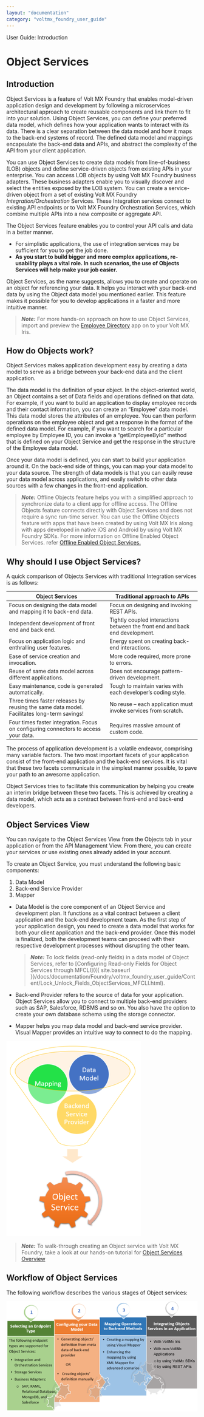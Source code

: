 ```yaml
---
layout: "documentation"
category: "voltmx_foundry_user_guide"
---
```

                               

User Guide: Introduction

  

Object Services
===============

Introduction
------------

Object Services is a feature of Volt MX Foundry that enables model-driven application design and development by following a microservices architectural approach to create reusable components and link them to fit into your solution. Using Object Services, you can define your preferred data model, which defines how your application wants to interact with its data. There is a clear separation between the data model and how it maps to the back-end systems of record. The defined data model and mappings encapsulate the back-end data and APIs, and abstract the complexity of the API from your client application.

You can use Object Services to create data models from line-of-business (LOB) objects and define service-driven objects from existing APIs in your enterprise. You can access LOB objects by using Volt MX Foundry business adapters. These business adapters enable you to visually discover and select the entities exposed by the LOB system. You can create a service-driven object from a set of existing Volt MX Foundry _Integration/Orchestration_ Services. These Integration services connect to existing API endpoints or to Volt MX Foundry Orchestration Services, which combine multiple APIs into a new composite or aggregate API.

The Object Services feature enables you to control your API calls and data in a better manner.

*   For simplistic applications, the use of integration services may be sufficient for you to get the job done.
*   **As you start to build bigger and more complex applications, re-usability plays a vital role. In such scenarios, the use of Objects Services will help make your job easier.**

Object Services, as the name suggests, allows you to create and operate on an object for referencing your data. It helps you interact with your back-end data by using the Object data model you mentioned earlier. This feature makes it possible for you to develop applications in a faster and more intuitive manner.

> **_Note:_** For more hands-on approach on how to use Object Services, import and preview the [Employee Directory](https://marketplace.kony.com/items/employee-directory-1) app on to your Volt MX Iris.

How do Objects work?
--------------------

Object Services makes application development easy by creating a data model to serve as a bridge between your back-end data and the client application.

The data model is the definition of your object. In the object-oriented world, an Object contains a set of Data fields and operations defined on that data. For example, if you want to build an application to display employee records and their contact information, you can create an “Employee” data model. This data model stores the attributes of an employee. You can then perform operations on the employee object and get a response in the format of the defined data model. For example, if you want to search for a particular employee by Employee ID, you can invoke a “getEmployeeById” method that is defined on your Object Service and get the response in the structure of the Employee data model.

Once your data model is defined, you can start to build your application around it. On the back-end side of things, you can map your data model to your data source. The strength of data models is that you can easily reuse your data model across applications, and easily switch to other data sources with a few changes in the front-end application.

> **_Note:_** Offline Objects feature helps you with a simplified approach to synchronize data to a client app for offline access. The Offline Objects feature connects directly with Object Services and does not require a sync run-time server. You can use the Offline Objects feature with apps that have been created by using Volt MX Iris along with apps developed in native iOS and Android by using Volt MX Foundry SDKs. For more information on Offline Enabled Object Services. refer [Offline Enabled Object Services.](Offline_Enable_Objectservices.html)

Why should I use Object Services?
---------------------------------

A quick comparison of Objects Services with traditional Integration services is as follows:

  
| Object Services | Traditional approach to APIs |
| --- | --- |
| Focus on designing the data model and mapping it to back-end data. | Focus on designing and invoking REST APIs. |
| Independent development of front end and back end. | Tightly coupled interactions between the front end and back end development. |
| Focus on application logic and enthralling user features. | Energy spent on creating back-end interactions. |
| Ease of service creation and invocation. | More code required, more prone to errors. |
| Reuse of same data model across different applications. | Does not encourage pattern-driven development. |
| Easy maintenance, code is generated automatically. | Tough to maintain varies with each developer’s coding style. |
| Three times faster releases by reusing the same data model. Facilitates long-term savings! | No reuse – each application must invoke services from scratch. |
| Four times faster integration. Focus on configuring connectors to access your data. | Requires massive amount of custom code. |

The process of application development is a volatile endeavor, comprising many variable factors. The two most important facets of your application consist of the front-end application and the back-end services. It is vital that these two facets communicate in the simplest manner possible, to pave your path to an awesome application.

Object Services tries to facilitate this communication by helping you create an interim bridge between these two facets. This is achieved by creating a data model, which acts as a contract between front-end and back-end developers.

Object Services View
--------------------

You can navigate to the Object Services View from the Objects tab in your application or from the API Management View. From there, you can create your services or use existing ones already added in your account.

To create an Object Service, you must understand the following basic components:

1.  Data Model
2.  Back-end Service Provider
3.  Mapper

*   Data Model is the core component of an Object Service and development plan. It functions as a vital contract between a client application and the back-end development team. As the first step of your application design, you need to create a data model that works for both your client application and the back-end provider. Once this model is finalized, both the development teams can proceed with their respective development processes without disrupting the other team.
    
    > **_Note:_** To lock fields (read-only fields) in a data model of Object Services, refer to [Configuring Read-only Fields for Object Services through MFCLI]({{ site.baseurl }}/docs/documentation/Foundry/voltmx_foundry_user_guide/Content/Lock_Unlock_Fields_ObjectServices_MFCLI.html).
    
*   Back-end Provider refers to the source of data for your application. Object Services allow you to connect to multiple back-end providers such as SAP, Salesforce, RDBMS and so on. You also have the option to create your own database schema using the storage connector.
*   Mapper helps you map data model and back-end service provider. Visual Mapper provides an intuitive way to connect to do the mapping.

![](Resources/Images/ObjectsView_355x515.png)

> **_Note:_** To walk-through creating an Object service with Volt MX Foundry, take a look at our hands-on tutorial for [Object Services Overview](https://youtu.be/I82jkllMVP4)

Workflow of Object Services
---------------------------

The following workflow describes the various stages of Object services:

![](Resources/Images/ObectsServices-Architcture_640x369.png)
